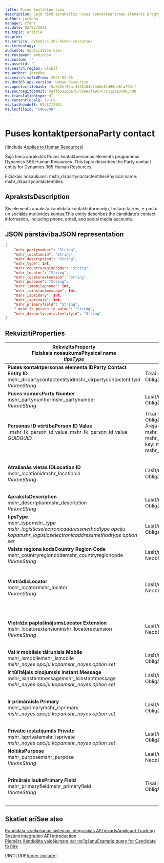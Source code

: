 ```yaml
---
title: Puses kontaktpersona
description: Šajā tēmā aprakstīts Puses kontaktpersonas elements programmai Dynamics 365 Human Resources .
author: jaredha
manager: tfehr
ms.date: 02/05/2021
ms.topic: article
ms.prod: ''
ms.service: dynamics-365-human-resources
ms.technology: ''
audience: Application User
ms.reviewer: anbichse
ms.custom: ''
ms.assetid: ''
ms.search.region: Global
ms.author: jaredha
ms.search.validFrom: 2021-02-05
ms.dyn365.ops.version: Human Resources
ms.openlocfilehash: f5a942ef93af4348404c74d8b15d98ae6fa796ff
ms.sourcegitcommit: 6affb3316be757c99e1fe9c7c7b312b93c483408
ms.translationtype: HT
ms.contentlocale: lv-LV
ms.lasthandoff: 02/17/2021
ms.locfileid: "5466740"
---
```

# <a name="party-contact"></a><span data-ttu-id="6fde3-103">Puses kontaktpersona</span><span class="sxs-lookup"><span data-stu-id="6fde3-103">Party contact</span></span>

[!include [Applies to Human Resources](../includes/applies-to-hr.md)]

<span data-ttu-id="6fde3-104">Šajā tēmā aprakstīts Puses kontaktpersonas elements programmai Dynamics 365 Human Resources .</span><span class="sxs-lookup"><span data-stu-id="6fde3-104">This topic describes the Party contact entity for Dynamics 365 Human Resources.</span></span>

<span data-ttu-id="6fde3-105">Fiziskais nosaukums: mshr_dirpartycontactentities</span><span class="sxs-lookup"><span data-stu-id="6fde3-105">Physical name: mshr_dirpartycontactentities</span></span>

## <a name="description"></a><span data-ttu-id="6fde3-106">Apraksts</span><span class="sxs-lookup"><span data-stu-id="6fde3-106">Description</span></span>

<span data-ttu-id="6fde3-107">Šis elements apraksta kandidāta kontaktinformāciju, tostarp tālruni, e-pastu un sociālās multivides kontus.</span><span class="sxs-lookup"><span data-stu-id="6fde3-107">This entity describes the candidate’s contact information, including phone, email, and social media accounts.</span></span>

## <a name="json-representation"></a><span data-ttu-id="6fde3-108">JSON pārstāvība</span><span class="sxs-lookup"><span data-stu-id="6fde3-108">JSON representation</span></span>

```json
{
    "mshr_partynumber": "String",
    "mshr_locationid": "String",
    "mshr_description": "String",
    "mshr_type": Int,
    "mshr_countryregioncode": "String",
    "mshr_locator": "String",
    "mshr_locatorextension": "String",
    "mshr_purpose": "String",
    "mshr_ismobilephone": Int,
    "mshr_isinstantmessage": Int,
    "mshr_isprimary": Int,
    "mshr_isprivate": Int,
    "mshr_primaryfield": "String",
    "_mshr_fk_person_id_value": "String",
    "mshr_dirpartycontactentityid": "String"
}
```

## <a name="properties"></a><span data-ttu-id="6fde3-109">Rekvizīti</span><span class="sxs-lookup"><span data-stu-id="6fde3-109">Properties</span></span>

| <span data-ttu-id="6fde3-110">Rekvizīts</span><span class="sxs-lookup"><span data-stu-id="6fde3-110">Property</span></span><br><span data-ttu-id="6fde3-111">**Fiziskais nosaukums**</span><span class="sxs-lookup"><span data-stu-id="6fde3-111">**Physical name**</span></span><br><span data-ttu-id="6fde3-112">**_tips_**</span><span class="sxs-lookup"><span data-stu-id="6fde3-112">**_Type_**</span></span> | <span data-ttu-id="6fde3-113">Izmantot</span><span class="sxs-lookup"><span data-stu-id="6fde3-113">Use</span></span> | <span data-ttu-id="6fde3-114">Apraksts</span><span class="sxs-lookup"><span data-stu-id="6fde3-114">Description</span></span> |
| --- | --- | --- |
| <span data-ttu-id="6fde3-115">**Puses kontaktpersonas elementa ID**</span><span class="sxs-lookup"><span data-stu-id="6fde3-115">**Party Contact Entity ID**</span></span><br><span data-ttu-id="6fde3-116">mshr_dirpartycontactentityid</span><span class="sxs-lookup"><span data-stu-id="6fde3-116">mshr_dirpartycontactentityid</span></span><br><span data-ttu-id="6fde3-117">*Virkne*</span><span class="sxs-lookup"><span data-stu-id="6fde3-117">*String*</span></span> | <span data-ttu-id="6fde3-118">Tikai lasāms</span><span class="sxs-lookup"><span data-stu-id="6fde3-118">Read-only</span></span><br><span data-ttu-id="6fde3-119">Obligāts</span><span class="sxs-lookup"><span data-stu-id="6fde3-119">Required</span></span> | <span data-ttu-id="6fde3-120">Sistēmas ģenerēts unikāls identifikators elementa ierakstam.</span><span class="sxs-lookup"><span data-stu-id="6fde3-120">System-generated unique identifier for the entity record.</span></span> |
| <span data-ttu-id="6fde3-121">**Puses numurs**</span><span class="sxs-lookup"><span data-stu-id="6fde3-121">**Party Number**</span></span><br><span data-ttu-id="6fde3-122">mshr_partynumber</span><span class="sxs-lookup"><span data-stu-id="6fde3-122">mshr_partynumber</span></span><br><span data-ttu-id="6fde3-123">*Virkne*</span><span class="sxs-lookup"><span data-stu-id="6fde3-123">*String*</span></span> | <span data-ttu-id="6fde3-124">Lasīt/rakstīt</span><span class="sxs-lookup"><span data-stu-id="6fde3-124">Read/write</span></span><br><span data-ttu-id="6fde3-125">Obligāts</span><span class="sxs-lookup"><span data-stu-id="6fde3-125">Required</span></span> | <span data-ttu-id="6fde3-126">Saistītās puses (personas) ieraksta ID.</span><span class="sxs-lookup"><span data-stu-id="6fde3-126">The ID of the associated party (person) record.</span></span> |
| <span data-ttu-id="6fde3-127">**Personas ID vērtība**</span><span class="sxs-lookup"><span data-stu-id="6fde3-127">**Person ID Value**</span></span><br><span data-ttu-id="6fde3-128">_mshr_fk_person_id_value</span><span class="sxs-lookup"><span data-stu-id="6fde3-128">_mshr_fk_person_id_value</span></span><br><span data-ttu-id="6fde3-129">*GUID*</span><span class="sxs-lookup"><span data-stu-id="6fde3-129">*GUID*</span></span> | <span data-ttu-id="6fde3-130">Tikai lasāms</span><span class="sxs-lookup"><span data-stu-id="6fde3-130">Read-only</span></span><br><span data-ttu-id="6fde3-131">Obligāts</span><span class="sxs-lookup"><span data-stu-id="6fde3-131">Required</span></span><br><span data-ttu-id="6fde3-132">Ārējā atslēga: mshr_dirpersonentity mshr_dirpersonentityid</span><span class="sxs-lookup"><span data-stu-id="6fde3-132">Foreign key: mshr_dirpersonentityid of mshr_dirpersonentity</span></span> | <span data-ttu-id="6fde3-133">Sistēmas ģenerēts puses (personas) elementa ieraksta identifikators.</span><span class="sxs-lookup"><span data-stu-id="6fde3-133">The system-generated identifier of the party (person) entity record.</span></span> |
| <span data-ttu-id="6fde3-134">**Atrašanās vietas ID**</span><span class="sxs-lookup"><span data-stu-id="6fde3-134">**Location ID**</span></span><br><span data-ttu-id="6fde3-135">mshr_locationid</span><span class="sxs-lookup"><span data-stu-id="6fde3-135">mshr_locationid</span></span><br><span data-ttu-id="6fde3-136">*Virkne*</span><span class="sxs-lookup"><span data-stu-id="6fde3-136">*String*</span></span> | <span data-ttu-id="6fde3-137">Lasīt/rakstīt</span><span class="sxs-lookup"><span data-stu-id="6fde3-137">Read/write</span></span><br><span data-ttu-id="6fde3-138">Obligāts</span><span class="sxs-lookup"><span data-stu-id="6fde3-138">Required</span></span> | <span data-ttu-id="6fde3-139">Adreses ieraksta atrašanās vietas ID.</span><span class="sxs-lookup"><span data-stu-id="6fde3-139">The location ID of the address record.</span></span> <span data-ttu-id="6fde3-140">Iestatīt mshr_logisticspostaladdresslocationcdsentity elementā.</span><span class="sxs-lookup"><span data-stu-id="6fde3-140">Set up in mshr_logisticspostaladdresslocationcdsentity entity.</span></span> |
| <span data-ttu-id="6fde3-141">**Apraksts**</span><span class="sxs-lookup"><span data-stu-id="6fde3-141">**Description**</span></span><br><span data-ttu-id="6fde3-142">mshr_description</span><span class="sxs-lookup"><span data-stu-id="6fde3-142">mshr_description</span></span><br><span data-ttu-id="6fde3-143">*Virkne*</span><span class="sxs-lookup"><span data-stu-id="6fde3-143">*String*</span></span> | <span data-ttu-id="6fde3-144">Lasīt/rakstīt</span><span class="sxs-lookup"><span data-stu-id="6fde3-144">Read/write</span></span><br><span data-ttu-id="6fde3-145">Obligāts</span><span class="sxs-lookup"><span data-stu-id="6fde3-145">Required</span></span> | <span data-ttu-id="6fde3-146">Detalizēts kontaktinformācijas apraksts.</span><span class="sxs-lookup"><span data-stu-id="6fde3-146">The description of the contact details.</span></span> |
| <span data-ttu-id="6fde3-147">**tips**</span><span class="sxs-lookup"><span data-stu-id="6fde3-147">**Type**</span></span><br><span data-ttu-id="6fde3-148">mshr_type</span><span class="sxs-lookup"><span data-stu-id="6fde3-148">mshr_type</span></span><br><span data-ttu-id="6fde3-149">*mshr_logisticselectronicaddressmethodtype opciju kopa*</span><span class="sxs-lookup"><span data-stu-id="6fde3-149">*mshr_logisticselectronicaddressmethodtype option set*</span></span> | <span data-ttu-id="6fde3-150">Lasīt/rakstīt</span><span class="sxs-lookup"><span data-stu-id="6fde3-150">Read/write</span></span><br><span data-ttu-id="6fde3-151">Obligāts</span><span class="sxs-lookup"><span data-stu-id="6fde3-151">Required</span></span> | <span data-ttu-id="6fde3-152">Kontaktpersonas informācijas veids.</span><span class="sxs-lookup"><span data-stu-id="6fde3-152">The contact detail type.</span></span> |
| <span data-ttu-id="6fde3-153">**Valsts reģiona kods**</span><span class="sxs-lookup"><span data-stu-id="6fde3-153">**Country Region Code**</span></span><br><span data-ttu-id="6fde3-154">mshr_countryregioncode</span><span class="sxs-lookup"><span data-stu-id="6fde3-154">mshr_countryregioncode</span></span><br><span data-ttu-id="6fde3-155">*Virkne*</span><span class="sxs-lookup"><span data-stu-id="6fde3-155">*String*</span></span> | <span data-ttu-id="6fde3-156">Lasīt/rakstīt</span><span class="sxs-lookup"><span data-stu-id="6fde3-156">Read/write</span></span><br><span data-ttu-id="6fde3-157">Neobligāti</span><span class="sxs-lookup"><span data-stu-id="6fde3-157">Optional</span></span> | <span data-ttu-id="6fde3-158">Adreses valsts vai reģions.</span><span class="sxs-lookup"><span data-stu-id="6fde3-158">The country or region of the address.</span></span> |
| <span data-ttu-id="6fde3-159">**Vietrādis**</span><span class="sxs-lookup"><span data-stu-id="6fde3-159">**Locator**</span></span><br><span data-ttu-id="6fde3-160">mshr_locator</span><span class="sxs-lookup"><span data-stu-id="6fde3-160">mshr_locator</span></span><br><span data-ttu-id="6fde3-161">*Virkne*</span><span class="sxs-lookup"><span data-stu-id="6fde3-161">*String*</span></span> | <span data-ttu-id="6fde3-162">Lasīt/rakstīt</span><span class="sxs-lookup"><span data-stu-id="6fde3-162">Read/write</span></span><br><span data-ttu-id="6fde3-163">Neobligāti</span><span class="sxs-lookup"><span data-stu-id="6fde3-163">Optional</span></span> | <span data-ttu-id="6fde3-164">Detalizēta informācija par kontaktpersonu.</span><span class="sxs-lookup"><span data-stu-id="6fde3-164">The contact details.</span></span> <span data-ttu-id="6fde3-165">Piemēram, ja veids ir **E-pasta adrese**, tad šajā laukā ir kandidāta e-pasta adrese.</span><span class="sxs-lookup"><span data-stu-id="6fde3-165">For example, if the type is **Email address**, then this field contains the candidate’s email address.</span></span> |
| <span data-ttu-id="6fde3-166">**Vietrāža paplašinājums**</span><span class="sxs-lookup"><span data-stu-id="6fde3-166">**Locator Extension**</span></span><br><span data-ttu-id="6fde3-167">mshr_locatorextension</span><span class="sxs-lookup"><span data-stu-id="6fde3-167">mshr_locatorextension</span></span><br><span data-ttu-id="6fde3-168">*Virkne*</span><span class="sxs-lookup"><span data-stu-id="6fde3-168">*String*</span></span> | <span data-ttu-id="6fde3-169">Lasīt/rakstīt</span><span class="sxs-lookup"><span data-stu-id="6fde3-169">Read/write</span></span><br><span data-ttu-id="6fde3-170">Neobligāti</span><span class="sxs-lookup"><span data-stu-id="6fde3-170">Optional</span></span> | <span data-ttu-id="6fde3-171">Vietrāža paplašinājums.</span><span class="sxs-lookup"><span data-stu-id="6fde3-171">The locator extension.</span></span> <span data-ttu-id="6fde3-172">Piemēram, ja veids ir **Tālrunis**, tad šajā rekvizītā būtu jāietver tālruņa numura paplašinājums.</span><span class="sxs-lookup"><span data-stu-id="6fde3-172">For example, if the type is **Phone**, then this property would contain the phone number extension.</span></span> |
| <span data-ttu-id="6fde3-173">**Vai ir mobilais tālrunis**</span><span class="sxs-lookup"><span data-stu-id="6fde3-173">**Is Mobile**</span></span><br><span data-ttu-id="6fde3-174">mshr_ismobile</span><span class="sxs-lookup"><span data-stu-id="6fde3-174">mshr_ismobile</span></span><br><span data-ttu-id="6fde3-175">*mshr_noyes opciju kopa*</span><span class="sxs-lookup"><span data-stu-id="6fde3-175">*mshr_noyes option set*</span></span> | <span data-ttu-id="6fde3-176">Lasīt/rakstīt</span><span class="sxs-lookup"><span data-stu-id="6fde3-176">Read/write</span></span><br><span data-ttu-id="6fde3-177">Obligāts</span><span class="sxs-lookup"><span data-stu-id="6fde3-177">Required</span></span> | <span data-ttu-id="6fde3-178">Norāda, vai tas ir mobilā tālruņa numurs.</span><span class="sxs-lookup"><span data-stu-id="6fde3-178">Specifies whether the phone is a mobile number.</span></span> |
| <span data-ttu-id="6fde3-179">**Ir tūlītējais ziņojums**</span><span class="sxs-lookup"><span data-stu-id="6fde3-179">**Is Instant Message**</span></span><br><span data-ttu-id="6fde3-180">mshr_isinstantmessage</span><span class="sxs-lookup"><span data-stu-id="6fde3-180">mshr_isinstantmessage</span></span><br><span data-ttu-id="6fde3-181">*mshr_noyes opciju kopa*</span><span class="sxs-lookup"><span data-stu-id="6fde3-181">*mshr_noyes option set*</span></span> | <span data-ttu-id="6fde3-182">Lasīt/rakstīt</span><span class="sxs-lookup"><span data-stu-id="6fde3-182">Read/write</span></span><br><span data-ttu-id="6fde3-183">Obligāts</span><span class="sxs-lookup"><span data-stu-id="6fde3-183">Required</span></span> | <span data-ttu-id="6fde3-184">Norāda, vai tālrunis ir iespējots tūlītējai ziņojumapmaiņai.</span><span class="sxs-lookup"><span data-stu-id="6fde3-184">Specifies whether the phone is enabled for instant messaging.</span></span> |
| <span data-ttu-id="6fde3-185">**Ir primārais**</span><span class="sxs-lookup"><span data-stu-id="6fde3-185">**Is Primary**</span></span><br><span data-ttu-id="6fde3-186">mshr_isprimary</span><span class="sxs-lookup"><span data-stu-id="6fde3-186">mshr_isprimary</span></span><br><span data-ttu-id="6fde3-187">*mshr_noyes opciju kopa*</span><span class="sxs-lookup"><span data-stu-id="6fde3-187">*mshr_noyes option set*</span></span> | <span data-ttu-id="6fde3-188">Lasīt/rakstīt</span><span class="sxs-lookup"><span data-stu-id="6fde3-188">Read/write</span></span><br><span data-ttu-id="6fde3-189">Obligāts</span><span class="sxs-lookup"><span data-stu-id="6fde3-189">Required</span></span> | <span data-ttu-id="6fde3-190">Nosaka kontaktinformācijas veida primāro kontaktpersonu.</span><span class="sxs-lookup"><span data-stu-id="6fde3-190">Determines the primary contact of the contact type.</span></span> <span data-ttu-id="6fde3-191">Katram kontaktinformācijas veidam drīkst būt tikai viens primārais ieraksts.</span><span class="sxs-lookup"><span data-stu-id="6fde3-191">There must be only one primary record per contact type.</span></span> |
| <span data-ttu-id="6fde3-192">**Privātie iestatījumi**</span><span class="sxs-lookup"><span data-stu-id="6fde3-192">**Is Private**</span></span><br><span data-ttu-id="6fde3-193">mshr_isprivate</span><span class="sxs-lookup"><span data-stu-id="6fde3-193">mshr_isprivate</span></span><br><span data-ttu-id="6fde3-194">*mshr_noyes opciju kopa*</span><span class="sxs-lookup"><span data-stu-id="6fde3-194">*mshr_noyes option set*</span></span> | <span data-ttu-id="6fde3-195">Lasīt/rakstīt</span><span class="sxs-lookup"><span data-stu-id="6fde3-195">Read/write</span></span><br><span data-ttu-id="6fde3-196">Obligāts</span><span class="sxs-lookup"><span data-stu-id="6fde3-196">Required</span></span> | <span data-ttu-id="6fde3-197">Norāda, vai šī adrese ir fiziskas personas adrese.</span><span class="sxs-lookup"><span data-stu-id="6fde3-197">Identifies whether this address is a private address for the person.</span></span> |
| <span data-ttu-id="6fde3-198">**Nolūks**</span><span class="sxs-lookup"><span data-stu-id="6fde3-198">**Purpose**</span></span><br><span data-ttu-id="6fde3-199">mshr_purpose</span><span class="sxs-lookup"><span data-stu-id="6fde3-199">mshr_purpose</span></span><br><span data-ttu-id="6fde3-200">*Virkne*</span><span class="sxs-lookup"><span data-stu-id="6fde3-200">*String*</span></span> | <span data-ttu-id="6fde3-201">Lasīt/rakstīt</span><span class="sxs-lookup"><span data-stu-id="6fde3-201">Read/write</span></span><br><span data-ttu-id="6fde3-202">Neobligāti</span><span class="sxs-lookup"><span data-stu-id="6fde3-202">Optional</span></span> | <span data-ttu-id="6fde3-203">Detalizēts kontaktinformācijas mērķa/lomas apraksts.</span><span class="sxs-lookup"><span data-stu-id="6fde3-203">The purpose/role of the contact details.</span></span> |
| <span data-ttu-id="6fde3-204">**Primārais lauks**</span><span class="sxs-lookup"><span data-stu-id="6fde3-204">**Primary Field**</span></span><br><span data-ttu-id="6fde3-205">mshr_primaryfield</span><span class="sxs-lookup"><span data-stu-id="6fde3-205">mshr_primaryfield</span></span><br><span data-ttu-id="6fde3-206">*Virkne*</span><span class="sxs-lookup"><span data-stu-id="6fde3-206">*String*</span></span> | <span data-ttu-id="6fde3-207">Tikai lasāms</span><span class="sxs-lookup"><span data-stu-id="6fde3-207">Read-only</span></span><br><span data-ttu-id="6fde3-208">Obligāts</span><span class="sxs-lookup"><span data-stu-id="6fde3-208">Required</span></span> | <span data-ttu-id="6fde3-209">Lauks, kas tiek izmantots kā elementa ieraksta primārais identifikators.</span><span class="sxs-lookup"><span data-stu-id="6fde3-209">Field used as a primary identifier of the entity record.</span></span> <span data-ttu-id="6fde3-210">Puses numura, veida, apraksta un vietrāža kombinācija.</span><span class="sxs-lookup"><span data-stu-id="6fde3-210">Combination of party number, type, description, and locator.</span></span> |

## <a name="see-also"></a><span data-ttu-id="6fde3-211">Skatiet arī</span><span class="sxs-lookup"><span data-stu-id="6fde3-211">See also</span></span>

[<span data-ttu-id="6fde3-212">Kandidāta izsekošanas sistēmas integrācijas API ievads</span><span class="sxs-lookup"><span data-stu-id="6fde3-212">Applicant Tracking System integration API introduction</span></span>](hr-admin-integration-ats-api-introduction.md)<br>
[<span data-ttu-id="6fde3-213">Piemērs Kandidāta vaicājumam par nolīgšanu</span><span class="sxs-lookup"><span data-stu-id="6fde3-213">Example query for Candidate to hire</span></span>](hr-admin-integration-ats-api-candidate-to-hire-example-query.md)



[!INCLUDE[footer-include](../includes/footer-banner.md)]